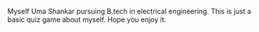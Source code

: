 Myself Uma Shankar pursuing B.tech in electrical engineering.
This is just a basic quiz game about myself. Hope you enjoy it.